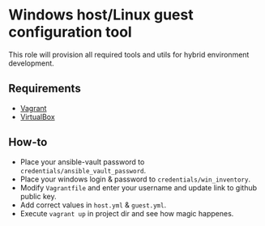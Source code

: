Windows host/Linux guest configuration tool
=========
This role will provision all required tools and utils for hybrid environment development.


Requirements
------------
* [Vagrant](https://www.vagrantup.com/)
* [VirtualBox](https://www.virtualbox.org/)

How-to
------------
* Place your ansible-vault password to `credentials/ansible_vault_password`.
* Place your windows login & password to `credentials/win_inventory`.
* Modify `Vagrantfile` and enter your username and update link to github public key.
* Add correct values in `host.yml` & `guest.yml`.
* Execute `vagrant up` in project dir and see how magic happenes.
